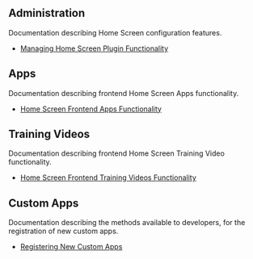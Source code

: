 ## Administration

Documentation describing Home Screen configuration features.

- [Managing Home Screen Plugin Functionality](./admin/README.md)

## Apps

Documentation describing frontend Home Screen Apps functionality.

- [Home Screen Frontend Apps Functionality](./apps/README.md)

## Training Videos

Documentation describing frontend Home Screen Training Video functionality.

- [Home Screen Frontend Training Videos Functionality](./train/README.md)

## Custom Apps

Documentation describing the methods available to developers, for the registration of new custom apps.

- [Registering New Custom Apps](./custom/README.md)
